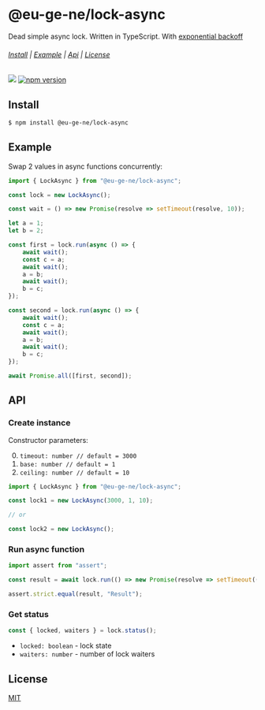 @eu-ge-ne/lock-async
====================

Dead simple async lock. Written in TypeScript. With [exponential backoff](https://en.wikipedia.org/wiki/Exponential_backoff)

###### [Install](#Install) | [Example](#Example) | [Api](#Api) | [License](#License)

![](https://github.com/eu-ge-ne/lock-async/workflows/Tests/badge.svg)
[![npm version](https://badge.fury.io/js/%40eu-ge-ne%2Flock-async.svg)](https://badge.fury.io/js/%40eu-ge-ne%2Flock-async)

Install
-------

```bash
$ npm install @eu-ge-ne/lock-async
```

Example
-------

Swap 2 values in async functions concurrently:

```typescript
import { LockAsync } from "@eu-ge-ne/lock-async";

const lock = new LockAsync();

const wait = () => new Promise(resolve => setTimeout(resolve, 10));

let a = 1;
let b = 2;

const first = lock.run(async () => {
    await wait();
    const c = a;
    await wait();
    a = b;
    await wait();
    b = c;
});

const second = lock.run(async () => {
    await wait();
    const c = a;
    await wait();
    a = b;
    await wait();
    b = c;
});

await Promise.all([first, second]);
```

API
---

### Create instance

Constructor parameters:

 0. `timeout: number // default = 3000`
 1. `base: number // default = 1`
 2. `ceiling: number // default = 10`

```typescript
import { LockAsync } from "@eu-ge-ne/lock-async";

const lock1 = new LockAsync(3000, 1, 10);

// or

const lock2 = new LockAsync();
```

### Run async function

```typescript
import assert from "assert";

const result = await lock.run(() => new Promise(resolve => setTimeout(() => resolve("Result"), 100)));

assert.strict.equal(result, "Result");
```

### Get status

```typescript
const { locked, waiters } = lock.status();
```

 - `locked: boolean` - lock state
 - `waiters: number` - number of lock waiters

License
-------

[MIT](LICENSE)
